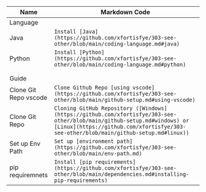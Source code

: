 | Name            | Markdown Code                                  |
| --------------- | ---------------------------------------------- | 
|Language||
|Java| `Install [Java](https://github.com/xfortisfye/303-see-other/blob/main/coding-language.md#java)` |
|Python| `Install [Python](https://github.com/xfortisfye/303-see-other/blob/main/coding-language.md#python)` |
|||
|||
|Guide||
|Clone Git Repo vscode| `Clone Github Repo [using vscode](https://github.com/xfortisfye/303-see-other/blob/main/github-setup.md#using-vscode)`|
|Clone Git Repo| `Cloning GitHub Repository ([Windows](https://github.com/xfortisfye/303-see-other/blob/main/github-setup.md#windows) or [Linux](https://github.com/xfortisfye/303-see-other/blob/main/github-setup.md#linux))`|
|Set up Env Path|`Set up [environment path](https://github.com/xfortisfye/303-see-other/blob/main/env-path.md)`|
|pip requiremnets|`Install [pip requirements](https://github.com/xfortisfye/303-see-other/blob/main/dependencies.md#installing-pip-requirements)`|
